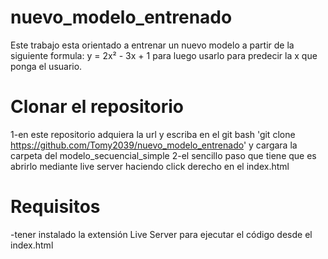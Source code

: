 # nuevo_modelo_entrenado
Este trabajo esta orientado a entrenar un nuevo modelo a partir de la siguiente formula: y = 2x² - 3x + 1 para luego usarlo para predecir la x que ponga el usuario.

# Clonar el repositorio
1-en este repositorio adquiera la url y escriba en el git bash 'git clone https://github.com/Tomy2039/nuevo_modelo_entrenado' y cargara la carpeta del modelo_secuencial_simple 
2-el sencillo paso que tiene que es abrirlo mediante live server haciendo click derecho en el index.html

# Requisitos
-tener instalado la extensión Live Server para ejecutar el código desde el index.html

